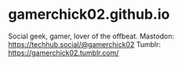 # gamerchick02.github.io
Social geek, gamer, lover of the offbeat.
Mastodon: https://techhub.social/@gamerchick02
Tumblr: https://gamerchick02.tumblr.com/
